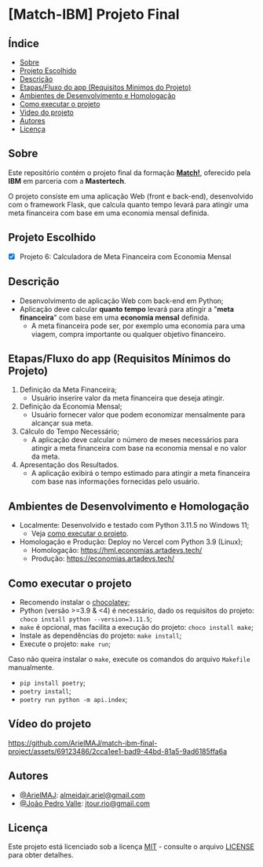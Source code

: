 # [Match-IBM] Projeto Final

## Índice

- [Sobre](#sobre)
- [Projeto Escolhido](#projeto-escolhido)
- [Descrição](#descrição)
- [Etapas/Fluxo do app (Requisitos Minimos do Projeto)](#etapasfluxo-do-app-requisitos-minimos-do-projeto)
- [Ambientes de Desenvolvimento e Homologação](#ambientes-de-desenvolvimento-e-homologação)
- [Como executar o projeto](#como-executar-o-projeto)
- [Video do projeto](#vídeo-do-projeto)
- [Autores](#autores)
- [Licença](#licença)

## Sobre

Este repositório contém o projeto final da formação **[Match!](https://match.mastertech.com.br/)**, oferecido pela **IBM** em parceria com a **Mastertech**.

O projeto consiste em uma aplicação Web (front e back-end), desenvolvido com o framework Flask, que calcula quanto tempo levará para atingir uma meta financeira com base em uma economia mensal definida.

## Projeto Escolhido

- [x] Projeto 6: Calculadora de Meta Financeira com Economia Mensal

## Descrição

- Desenvolvimento de aplicação Web com back-end em Python;
- Aplicação deve calcular **quanto tempo** levará para atingir a "**meta financeira**" com base em uma **economia mensal** definida.
  - A meta financeira pode ser, por exemplo uma economia para uma viagem, compra importante ou qualquer objetivo financeiro.

## Etapas/Fluxo do app (Requisitos Mínimos do Projeto)

1. Definição da Meta Financeira;
   - Usuário inserire valor da meta financeira que deseja atingir.
2. Definição da Economia Mensal;
   - Usuário fornecer valor que podem economizar mensalmente para alcançar sua meta.
3. Cálculo do Tempo Necessário;
   - A aplicação deve calcular o número de meses necessários para atingir a meta financeira com base na economia mensal e no valor da meta.
4. Apresentação dos Resultados.
   - A aplicação exibirá o tempo estimado para atingir a meta financeira com base nas informações fornecidas pelo usuário.

## Ambientes de Desenvolvimento e Homologação

- Localmente: Desenvolvido e testado com Python 3.11.5 no Windows 11;
    - Veja [como executar o projeto](#como-executar-o-projeto).
- Homologação e Produção: Deploy no Vercel com Python 3.9 (Linux);
    - Homologação: https://hml.economias.artadevs.tech/
    - Produção: https://economias.artadevs.tech/

## Como executar o projeto

- Recomendo instalar o [chocolatey](https://chocolatey.org/install);
- Python (versão >=3.9 & <4) é necessário, dado os requisitos do projeto: `choco install python --version=3.11.5`;
- `make` é opcional, mas facilita a execução do projeto: `choco install make`;
- Instale as dependências do projeto: `make install`;
- Execute o projeto: `make run`;

Caso não queira instalar o `make`, execute os comandos do arquivo `Makefile` manualmente.

- `pip install poetry`;
- `poetry install`;
- `poetry run python -m api.index`;

## Vídeo do projeto

https://github.com/ArielMAJ/match-ibm-final-project/assets/69123486/2cca1ee1-bad9-44bd-81a5-9ad6185ffa6a

## Autores

- [@ArielMAJ](https://ariel.artadevs.tech/): almeidajr.ariel@gmail.com
- [@João Pedro Valle](https://github.com/Joaopedrovalle3): jtour.rio@gmail.com

## Licença

Este projeto está licenciado sob a licença [MIT](https://choosealicense.com/licenses/mit/) - consulte o arquivo [LICENSE](LICENSE) para obter detalhes.
